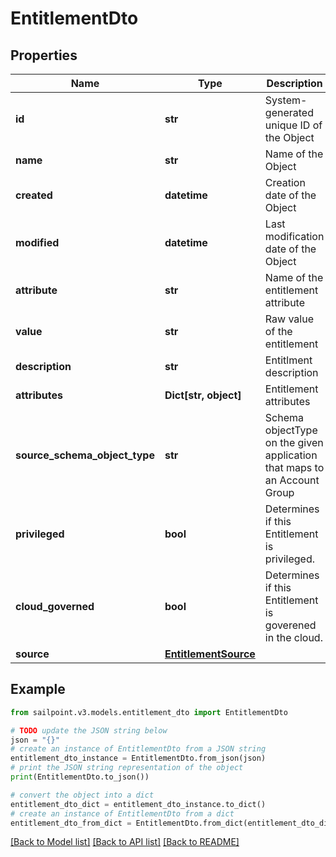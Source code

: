 # EntitlementDto


## Properties

Name | Type | Description | Notes
------------ | ------------- | ------------- | -------------
**id** | **str** | System-generated unique ID of the Object | [optional] [readonly] 
**name** | **str** | Name of the Object | 
**created** | **datetime** | Creation date of the Object | [optional] [readonly] 
**modified** | **datetime** | Last modification date of the Object | [optional] [readonly] 
**attribute** | **str** | Name of the entitlement attribute | [optional] 
**value** | **str** | Raw value of the entitlement | [optional] 
**description** | **str** | Entitlment description | [optional] 
**attributes** | **Dict[str, object]** | Entitlement attributes | [optional] 
**source_schema_object_type** | **str** | Schema objectType on the given application that maps to an Account Group | [optional] 
**privileged** | **bool** | Determines if this Entitlement is privileged. | [optional] 
**cloud_governed** | **bool** | Determines if this Entitlement is goverened in the cloud. | [optional] 
**source** | [**EntitlementSource**](EntitlementSource.md) |  | [optional] 

## Example

```python
from sailpoint.v3.models.entitlement_dto import EntitlementDto

# TODO update the JSON string below
json = "{}"
# create an instance of EntitlementDto from a JSON string
entitlement_dto_instance = EntitlementDto.from_json(json)
# print the JSON string representation of the object
print(EntitlementDto.to_json())

# convert the object into a dict
entitlement_dto_dict = entitlement_dto_instance.to_dict()
# create an instance of EntitlementDto from a dict
entitlement_dto_from_dict = EntitlementDto.from_dict(entitlement_dto_dict)
```
[[Back to Model list]](../README.md#documentation-for-models) [[Back to API list]](../README.md#documentation-for-api-endpoints) [[Back to README]](../README.md)


